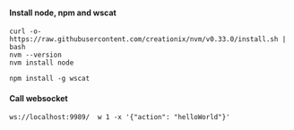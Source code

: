 #### Install node, npm and wscat
```
curl -o- https://raw.githubusercontent.com/creationix/nvm/v0.33.0/install.sh | bash
nvm --version
nvm install node

npm install -g wscat
```

#### Call websocket
```
ws://localhost:9989/  w 1 -x '{"action": "helloWorld"}'
```